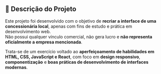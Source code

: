 ## 📄 Descrição do Projeto

Este projeto foi desenvolvido com o objetivo de **recriar a interface de uma concessionária local**, apenas com fins de estudo e prática em desenvolvimento web.  
Não possui qualquer vínculo comercial, não gera lucro e **não representa oficialmente a empresa mencionada**.

Trata-se de um exercício voltado ao **aperfeiçoamento de habilidades em HTML, CSS, JavaScript e React**, com foco em **design responsivo**, **componentização** e **boas práticas de desenvolvimento de interfaces modernas**.
